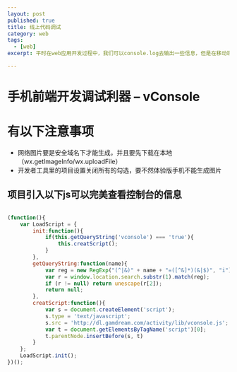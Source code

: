 ```yaml
---
layout: post
published: true
title: 线上代码调试
category: web
tags: 
  - [web]
excerpt: 平时在web应用开发过程中，我们可以console.log去输出一些信息，但是在移动端，也就是在手机上，console.log的信息我们是看不到的。

---
```


# 手机前端开发调试利器 – vConsole


# 有以下注意事项

* 网络图片要是安全域名下才能生成，并且要先下载在本地（wx.getImageInfo/wx.uploadFile）
* 开发者工具里的项目设置关闭所有的勾选，要不然体验版手机不能生成图片



## 项目引入以下js可以完美查看控制台的信息

```javascript

(function(){
    var LoadScript = {
        init:function(){
            if(this.getQueryString('vconsole') === 'true'){
                this.creatScript();
            }
        },
        getQueryString:function(name){
            var reg = new RegExp("(^|&)" + name + "=([^&]*)(&|$)", "i");
            var r = window.location.search.substr(1).match(reg);
            if (r != null) return unescape(r[2]);
            return null;
        },
        creatScript:function(){
            var s = document.createElement('script');
            s.type = 'text/javascript';
            s.src = 'http://dl.gamdream.com/activity/lib/vconsole.js';
            var t = document.getElementsByTagName('script')[0];
            t.parentNode.insertBefore(s, t)
        }
    };
    LoadScript.init();
})();

```













